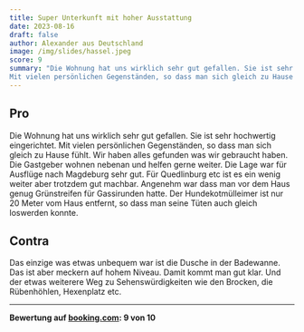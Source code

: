```yaml
---
title: Super Unterkunft mit hoher Ausstattung
date: 2023-08-16
draft: false
author: Alexander aus Deutschland
image: /img/slides/hassel.jpeg
score: 9
summary: "Die Wohnung hat uns wirklich sehr gut gefallen. Sie ist sehr hochwertig eingerichtet. 
Mit vielen persönlichen Gegenständen, so dass man sich gleich zu Hause fühlt."
---
```


## Pro

Die Wohnung hat uns wirklich sehr gut gefallen. Sie ist sehr hochwertig eingerichtet. 
Mit vielen persönlichen Gegenständen, so dass man sich gleich zu Hause fühlt.
Wir haben alles gefunden was wir gebraucht haben. Die Gastgeber wohnen nebenan und helfen gerne 
weiter.
Die Lage war für Ausflüge nach Magdeburg sehr gut. Für Quedlinburg etc ist es ein wenig weiter aber 
trotzdem gut machbar.
Angenehm war dass man vor dem Haus genug Grünstreifen für Gassirunden hatte. 
Der Hundekotmülleimer ist nur 20 Meter vom Haus entfernt, so dass man seine Tüten auch gleich 
loswerden konnte.

## Contra

Das einzige was etwas unbequem war ist die Dusche in der Badewanne. 
Das ist aber meckern auf hohem Niveau. 
Damit kommt man gut klar.
Und der etwas weiterere Weg zu Sehenswürdigkeiten wie den Brocken, die Rübenhöhlen, Hexenplatz etc.

---

**Bewertung auf [booking.com](https://www.booking.com/hotel/de/gasthaus-wini.de.html): 9 von 10**
 